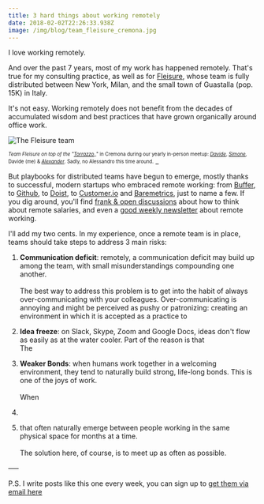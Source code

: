 ```yaml
---
title: 3 hard things about working remotely
date: 2018-02-02T22:26:33.938Z
image: /img/blog/team_fleisure_cremona.jpg
---
```

I love working remotely.  

<!--more-->

And over the past 7 years, most of my work has happened remotely. That's true for my consulting practice, as well as for [Fleisure](https://weekly.fleisure.com), whose team is fully distributed between New York, Milan, and the small town of Guastalla (pop. 15K) in Italy.  

It's not easy. Working remotely does not benefit from the decades of accumulated wisdom and best practices that have grown organically around office work. 

![The Fleisure team](/img/blog/team_fleisure_cremona.jpg)

<sub><sup>_Team Fleisure on top of the "_[_Torrazzo_](https://en.wikipedia.org/wiki/Torrazzo_of_Cremona)_" in Cremona during our yearly in-person meetup: _[_Davide_](https://it.linkedin.com/in/davidepisauri/en)_, _[_Simone_](https://tellini.info/)_, Davide (me) & _[_Alexander_](https://ackushiw.com/)_. Sadly, no Alessandro this time around.</sup></sub> _

But playbooks for distributed teams have begun to emerge, mostly thanks to successful, modern startups who embraced remote working: from [Buffer](https://open.buffer.com/no-office/), to [Github](https://resources.github.com/webcasts/GitHub-communicating-with-remote-teams/), to [Doist](https://blog.doist.com/https-blog-doist-com-managing-remote-teams-622521189e80), to [Customer.io](https://customer.io/blog/Lessons-from-becoming-a-remote-team.html) and [Baremetrics](https://baremetrics.com/blog/building-remote-team), just to name a few. If you dig around, you'll find [frank & open discussions](https://twitter.com/joelgascoigne/status/938398704746336256) about how to think about remote salaries, and even a [good weekly newsletter](https://remotive.io/community/) about remote working.  

I'll add my two cents. In my experience, once a remote team is in place, teams should take steps to address 3 main risks: 

1. **Communication deficit**:  remotely, a communication deficit may build up among the team, with small misunderstandings compounding one another. \
   \
   The best way to address this problem is to get into the habit of always over-communicating with your colleagues. Over-communicating is annoying and might be perceived as pushy or patronizing: creating an environment in which it is accepted as a practice to    

2. **Idea freeze**: on Slack, Skype, Zoom and Google Docs, ideas don't flow as easily as at the water cooler. Part of the reason is that 
   \
   The 
3. **Weaker Bonds**: when humans work together in a welcoming environment, they tend to naturally build strong, life-long bonds. This is one of the joys of work. \
   \
   When
4. 
5.   that often naturally emerge between people working in the same physical space for months at a time.\
   \
   The solution here, of course, is to meet up as often as possible. 





–––

P.S. I write posts like this one every week, you can sign up to [get them via email here](http://fleisure.us6.list-manage2.com/subscribe?u=1b57ff432660d827a9445f307&id=db415544cc)
